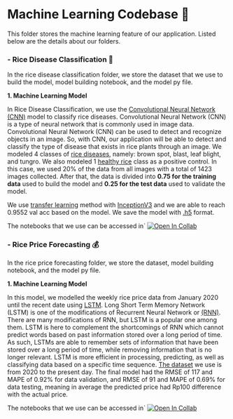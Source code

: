 # Machine Learning Codebase 🌾

This folder stores the machine learning feature of our application. Listed below are the details about our folders.

### - Rice Disease Classification 🦠

  <p>In the rice disease classification folder, we store the dataset that we use to build the model, model building notebook, and the model py file. </p>
  
  **1. Machine Learning Model**

In Rice Disease Classification, we use the [Convolutional Neural Network (CNN)](https://www.tensorflow.org/tutorials/images/cnn) model to classify rice diseases. Convolutional Neural Network (CNN) is a type of neural network that is commonly used in image data. Convolutional Neural Network (CNN) can be used to detect and recognize objects in an image. So, with CNN, our application will be able to detect and classify the type of disease that exists in rice plants through an image. We modeled 4 classes of [rice diseases](https://www.kaggle.com/datasets/shareef0612/riceleaf-dataset), namely: brown spot, blast, leaf blight, and tungro. We also modeled 1 [healthy rice](https://www.kaggle.com/datasets/gutierrezsoares/rice-leafs-500px) class as a positive control. In this case, we used 20% of the data from all images with a total of 1423 images collected. After that, the data is divided into **0.75 for the training data** used to build the model and **0.25 for the test data** used to validate the model.
 
We use [transfer learning](https://www.tensorflow.org/tutorials/images/transfer_learning) method with [InceptionV3](https://keras.io/api/applications/inceptionv3/) and we are able to reach 0.9552 val acc based on the model. We save the model with [.h5]([https://www.tensorflow.org/tutorials/images/transfer_learning](https://www.tensorflow.org/tutorials/keras/save_and_load)) format.
 
The notebooks that we use can be accessed in` [![Open In Collab](https://colab.research.google.com/assets/colab-badge.svg)](https://colab.research.google.com/drive/1LTlVFqXsu22dOASi0gcyF6dbU51Pbfqq?usp=sharing) 
  
### - Rice Price Forecasting 💰
In the rice price forecasting folder, we store the dataset, model building notebook, and the model py file. 
  
  **1. Machine Learning Model**
  
In this model, we modelled the weekly rice price data from January 2020 until the recent date using [LSTM](https://www.tensorflow.org/api_docs/python/tf/keras/layers/LSTM). Long Short Term Memory Network (LSTM) is one of the modifications of Recurrent Neural Network or [(RNN)](https://www.tensorflow.org/guide/keras/working_with_rnns). There are many modifications of RNN, but LSTM is a popular one among them. LSTM is here to complement the shortcomings of RNN which cannot predict words based on past information stored over a long period of time. As such, LSTMs are able to remember sets of information that have been stored over a long period of time, while removing information that is no longer relevant. LSTM is more efficient in processing, predicting, as well as classifying data based on a specific time sequence. [The dataset](https://drive.google.com/file/d/1gTJX9XwVjiS_DZkNg3iuxc9dHSVGUJlz/view?usp=sharing) we use is from 2020 to the present day.
The final model had the RMSE of 117 and MAPE of 0.92% for data validation, and RMSE of 91 and MAPE of 0.69% for data testing, meaning in average the predicted price had Rp100 difference with the actual price. 

The notebooks that we use can be accessed in` [![Open In Collab](https://colab.research.google.com/assets/colab-badge.svg)](https://colab.research.google.com/drive/1SvRQxHVNiKjdcH4QP0wGNhTBYxz2HBfc?usp=sharing#scrollTo=hsKgcKUy4ujg)
